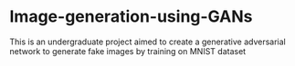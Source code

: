 # Image-generation-using-GANs
This is an undergraduate project aimed to create a generative adversarial network to generate fake images by training on MNIST dataset
